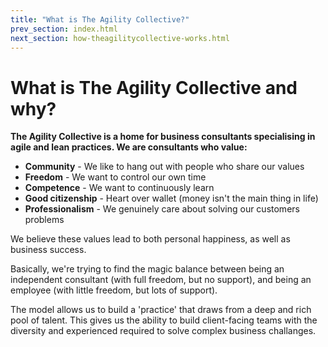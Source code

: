 ```yaml
---
title: "What is The Agility Collective?"
prev_section: index.html
next_section: how-theagilitycollective-works.html
---
```


What is The Agility Collective and why?
======================

**The Agility Collective is a home for business consultants specialising in agile and lean practices. We are consultants who value:**

-   **Community** - We like to hang out with people who share our values
-   **Freedom** - We want to control our own time
-   **Competence** - We want to continuously learn
-   **Good citizenship** - Heart over wallet (money isn't the main thing in life)
-   **Professionalism** - We genuinely care about solving our customers problems

We believe these values lead to both personal happiness, as well as business success.

Basically, we're trying to find the magic balance between being an independent consultant (with full freedom, but no support), and being an employee (with little freedom, but lots of support).

The model allows us to build a 'practice' that draws from a deep and rich pool of talent. This gives us the ability to build client-facing teams with the diversity and experienced required to solve complex business challanges. 

